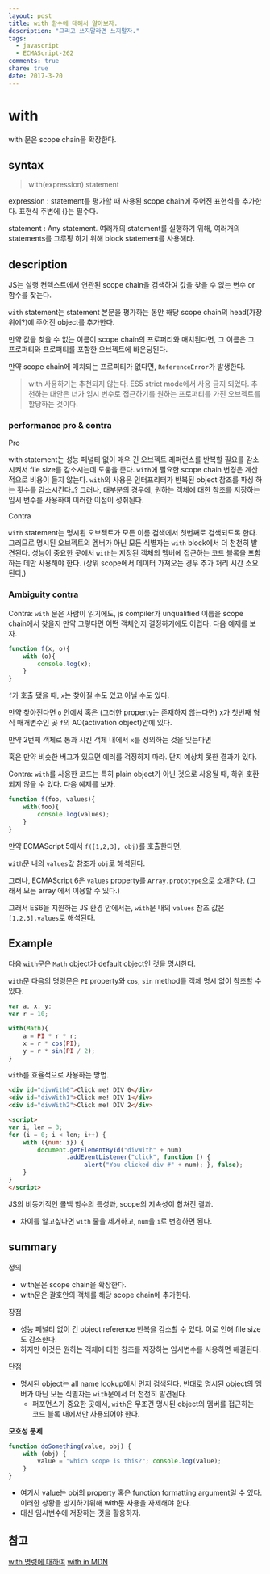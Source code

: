 ```yaml
---
layout: post
title: with 함수에 대해서 알아보자.
description: "그리고 쓰지말라면 쓰지말자."
tags:
  - javascript
  - ECMAScript-262
comments: true
share: true
date: 2017-3-20
---
```


# with

with 문은 scope chain을 확장한다.

## syntax

> with(expression)
>   statement

expression
: statement를 평가할 때 사용된 scope chain에 주어진 표현식을 추가한다. 표현식 주변에 {}는 필수다.

statement
: Any statement. 여러개의 statement를 실행하기 위해, 여러개의 statements를 그루핑 하기 위해 block statement를 사용해라.

## description

JS는 실행 컨텍스트에서 연관된 scope chain을 검색하여 값을 찾을 수 없는 변수 or 함수를 찾는다.

`with` statement는 statement 본문을 평가하는 동안 해당 scope chain의 head(가장 위에?)에 주어진 object를 추가한다.

만약 값을 찾을 수 없는 이름이 scope chain의 프로퍼티와 매치된다면, 그 이름은 그 프로퍼티와 프로퍼티를 포함한 오브젝트에 바운딩된다.

만약 scope chain에 매치되는 프로퍼티가 없다면, `ReferenceError`가 발생한다.

> with 사용하기는 추천되지 않는다. ES5 strict mode에서 사용 금지 되었다. 추천하는 대안은 너가 임시 변수로 접근하기를 원하는 프로퍼티를 가진 오브젝트를 할당하는 것이다.

### performance pro & contra

Pro

with statement는 성능 페널티 없이 매우 긴 오브젝트 레퍼런스를 반복할 필요를 감소시켜서 file size를 감소시는데 도움을 준다. `with`에 필요한 scope chain 변경은 계산적으로 비용이 들지 않는다. `with`의 사용은 인터프리터가 반복된 object 참조를 파싱 하는 횟수를 감소시킨다..? 그러나, 대부분의 경우에, 원하는 객체에 대한 참조를 저장하는 임시 변수를 사용하여 이러한 이점이 성취된다.

Contra

`with` statement는 명시된 오브젝트가 모든 이름 검색에서 첫번째로 검색되도록 한다. 그러므로 명시된 오브젝트의 멤버가 아닌 모든 식별자는 `with` block에서 더 천천히 발견된다. 성능이 중요한 곳에서 `with`는 지정된 객체의 멤버에 접근하는 코드 블록을 포함하는 데만 사용해야 한다. (상위 scope에서 데이터 가져오는 경우 추가 처리 시간 소요된다,)


### Ambiguity contra

Contra: `with` 문은 사람이 읽기에도, js compiler가 unqualified 이름을 scope chain에서 찾을지 만약 그렇다면 어떤 객체인지 결정하기에도 어렵다. 다음 예제를 보자.

```javascript
function f(x, o){
    with (o){
        console.log(x);
    }
}
```

`f`가 호출 됐을 때, `x`는 찾아질 수도 있고 아닐 수도 있다.

만약 찾아진다면 `o` 안에서 혹은 (그러한 property는 존재하지 않는다면) x가 첫번째 형식 매개변수인 곳 `f`의 AO(activation object)안에 있다.

만약 2번째 객체로 통과 시킨 객체 내에서 `x`를 정의하는 것을 잊는다면

혹은 만약 비슷한 버그가 있으면 에러를 걱정하지 마라. 단지 예상치 못한 결과가 있다.

Contra: `with`를 사용한 코드는 특히 plain object가 아닌 것으로 사용될 때, 하위 호환되지 않을 수 있다. 다음 예제를 보자.

```javascript
function f(foo, values){
	with(foo){
		console.log(values);
	}
}
```

만약 ECMAScript 5에서 `f([1,2,3], obj)`를 호출한다면,

`with`문 내의 `values`값 참조가 `obj`로 해석된다.

그러나, ECMAScript 6은 `values` property를 `Array.prototype`으로 소개한다. (그래서 모든 array 에서 이용할 수 있다.)

그래서 ES6을 지원하는 JS 환경 안에서는, `with`문 내의 `values` 참조 값은 `[1,2,3].values`로 해석된다.


## Example

다음 `with`문은 `Math` object가 default object인 것을 명시한다.

`with`문 다음의 명령문은 `PI` property와 `cos`, `sin` method를 객체 명시 없이 참조할 수 있다.

```javascript
var a, x, y;
var r = 10;

with(Math){
	a = PI * r * r;
	x = r * cos(PI);
	y = r * sin(PI / 2);
}
```

`with`를 효율적으로 사용하는 방법.

```html
<div id="divWith0">Click me! DIV 0</div>
<div id="divWith1">Click me! DIV 1</div>
<div id="divWith2">Click me! DIV 2</div>

<script>
var i, len = 3;
for (i = 0; i < len; i++) {
	with ({num: i}) {
		document.getElementById("divWith" + num)
				.addEventListener("click", function () {
					 alert("You clicked div #" + num); }, false);
	}
}
</script>
```

JS의 비동기적인 콜백 함수의 특성과, scope의 지속성이 합쳐진 결과.

- 차이를 알고싶다면 `with` 줄을 제거하고, `num`을 `i`로 변경하면 된다.


## summary

정의

- with문은 scope chain을 확장한다.
- with문은 괄호안의 객체를 해당 scope chain에 추가한다.

장점

- 성능 페널티 없이 긴 object reference 반복을 감소할 수 있다. 이로 인해 file size도 감소한다.
- 하지만 이것은 원하는 객체에 대한 참조를 저장하는 임시변수를 사용하면 해결된다.

단점

- 명시된 object는 all name lookup에서 먼저 검색된다. 반대로 명시된 object의 멤버가 아닌 모든 식별자는 `with`문에서 더 천천히 발견된다.
	- 퍼포먼스가 중요한 곳에서, `with`은 무조건 명시된 object의 멤버를 접근하는 코드 블록 내에서만 사용되어야 한다.

**모호성 문제**

```javascript
function doSomething(value, obj) {
	with (obj) {
		value = "which scope is this?"; console.log(value);
	}
}
```

- 여기서 value는 obj의 property 혹은 function formatting argument일 수 있다. 이러한 상황을 방지하기위해 with문 사용을 자제해야 한다.
- 대신 임시변수에 저장하는 것을 활용하자.

## 참고

[with 명령에 대하여](http://unikys.tistory.com/304)
[with in MDN](https://developer.mozilla.org/en-US/docs/Web/JavaScript/Reference/Statements/with)
